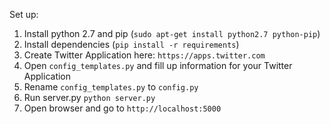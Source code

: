 Set up:
1. Install python 2.7 and pip (`sudo apt-get install python2.7 python-pip`)
2. Install dependencies (`pip install -r requirements`)
3. Create Twitter Application here: `https://apps.twitter.com`
4. Open `config_templates.py` and fill up information for your Twitter Application
5. Rename `config_templates.py` to `config.py`
6. Run server.py `python server.py`
7. Open browser and go to `http://localhost:5000`




